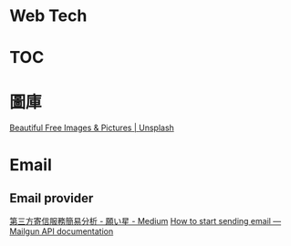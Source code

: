 # Web Tech

# TOC
<!-- toc -->

# 圖庫

[Beautiful Free Images & Pictures | Unsplash](https://unsplash.com/)

# Email

## Email provider

[第三方寄信服務簡易分析 - 願い星 - Medium](https://medium.com/@Negaihoshi/%E7%AC%AC%E4%B8%89%E6%96%B9%E5%AF%84%E4%BF%A1%E6%9C%8D%E5%8B%99%E5%88%86%E6%9E%90-2ddd72009705)
[How to start sending email — Mailgun API documentation](https://documentation.mailgun.com/en/latest/quickstart-sending.html#send-via-smtp)